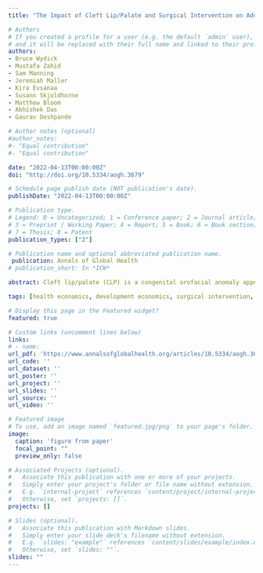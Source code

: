 ```yaml
---
title: "The Impact of Cleft Lip/Palate and Surgical Intervention on Adolescent Life Outcomes"

# Authors
# If you created a profile for a user (e.g. the default `admin` user), write the username (folder name) here 
# and it will be replaced with their full name and linked to their profile.
authors:
- Bruce Wydick 
- Mustafa Zahid
- Sam Manning
- Jeremiah Maller
- Kira Evsanaa
- Susann Skjoldhorne
- Matthew Bloom
- Abhishek Das 
- Gaurav Deshpande

# Author notes (optional)
#author_notes:
#- "Equal contribution"
#- "Equal contribution"

date: "2022-04-13T00:00:00Z"
doi: "http://doi.org/10.5334/aogh.3679"

# Schedule page publish date (NOT publication's date).
publishDate: "2022-04-13T00:00:00Z"

# Publication type.
# Legend: 0 = Uncategorized; 1 = Conference paper; 2 = Journal article;
# 3 = Preprint / Working Paper; 4 = Report; 5 = Book; 6 = Book section;
# 7 = Thesis; 8 = Patent
publication_types: ["2"]

# Publication name and optional abbreviated publication name.
 publication: Annals of Global Health
# publication_short: In *ICW*

abstract: Cleft lip/palate (CLP) is a congenital orofacial anomaly appearing in approximately one in 700 births worldwide. While in high-income countries CLP is normally addressed surgically during infancy, in developing countries CLP is often left unoperated, potentially impacting multiple dimensions of life quality. Previous research has frequently compared CLP outcomes to those of the general population. But because local environmental and genetic factors contribute to the risk of CLP and also may influence life outcomes, such studies may downwardly bias estimates of both CLP status and correction. This research represents the first study to use causal econometric methods to estimate the effects of both CLP status and CLP correction on the physical, social, and mental well-being of children. Data were collected first-hand from 1,118 Indian children, where we obtained first-hand data on height, weight, grip strength, cognitive ability, reading, and math ability. A professional speech therapist reviewed digital recordings of speech taken at the interview to obtain four measures of speech quality. Using this data, the household fixed-effects model we employ jointly estimates effects of CLP status and CLP surgical intervention. Our results indicate that adolescents with median-level CLP severity show statistically significant losses in indices of speech quality (-1.59σ), physical well-being (0.32σ), academic and cognitive ability (-0.37σ), and social integration (-0.32σ). We find strong evidence that CLP surgery significantly restores speech if performed before five years of age. The first surgeries performed on less-severe CLP cases significantly restore social integration, psychological well-being, academic/cognitive ability, and a general index of human flourishing. Children born with CLP in India face statistically significant losses in speech, physical health, mental health, and social inclusion. CLP surgical intervention significantly restores speech quality if carried out at an early age. Surgeries with the most significant impact on life outcomes are the first surgeries performed on less-severe CLP cases.. 

tags: [health economics, development economics, surgical intervention, Cleft Lip/Palate, India]

# Display this page in the Featured widget?
featured: true

# Custom links (uncomment lines below)
links:
# - name: 
url_pdf: 'https://www.annalsofglobalhealth.org/articles/10.5334/aogh.3679/'
url_code: ''
url_dataset: ''
url_poster: ''
url_project: ''
url_slides: ''
url_source: ''
url_video: ''

# Featured image
# To use, add an image named `featured.jpg/png` to your page's folder. 
image:
  caption: 'figure from paper'
  focal_point: ""
  preview_only: false

# Associated Projects (optional).
#   Associate this publication with one or more of your projects.
#   Simply enter your project's folder or file name without extension.
#   E.g. `internal-project` references `content/project/internal-project/index.md`.
#   Otherwise, set `projects: []`.
projects: []

# Slides (optional).
#   Associate this publication with Markdown slides.
#   Simply enter your slide deck's filename without extension.
#   E.g. `slides: "example"` references `content/slides/example/index.md`.
#   Otherwise, set `slides: ""`.
slides: ""
---
```

